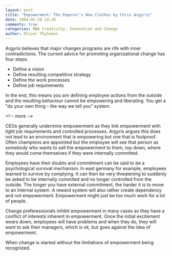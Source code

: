 ```yaml
---
layout: post
title: "Empowerment: The Emperor's New Clothes by Chris Argyris"
date: 2004-05-20 14:28
comments: true
categories: MBA Creativity, Innovation and Change
author: Oliver Thylmann
---
```



Argyris believes that major changes programs are rife with inner contradictions. The current advice for promoting organizational change has four steps:
- Define a vision
- Define resulting competitive strategy
- Define the work processes
- Define job requirements

In the end, this means you are defining employee actions from the outside and the resulting behaviour cannot be empowering and liberating. You get a &quot;do your own thing - the way we tell you&quot; system.


&lt;!-- more --&gt;


CEOs generally undermine empowerment as they link empowerment with tight job requirements and controlled processes. Argyris argues this does not lead to an environment that is empowering but one that is foolproof. Often champions are appointed but the employee will see that person as somebody who wants to sell the empowerment to them, top down, where they would come themselves if they were internally committed. 

Employees have their doubts and commitment can be said to be a psychological survival mechanism. In east germany for example, employees learned to survive by complying. It can then be very threatening to suddenly be asked to be internally commited and no longer controlled from the outside. The longer you have external commitment, the harder it is to move to an internal system. A reward system will also rather create dependency and not empowerment. Empowerment might just be too much work for a lot of people. 

Change preferessionals inhibit empowerment in many cases as they have a conflict of interests inherent in empowerment. Once the initial excitement wears down, employees will have problems and when they do, they will want to ask their managers, which is ok, but goes against the idea of empowerment.

When change is started without the limitations of empowerment being recognized.


